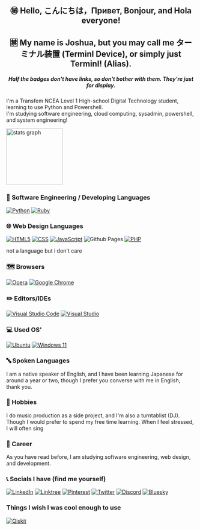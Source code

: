 <h2 align="center">㊙️ Hello, こんにちは，Привет, Bonjour, and Hola everyone!</h2>
<h2 align="center">🈲 My name is Joshua, but you may call me ターミナル装置 (Terminl Device), or simply just Terminl! (Alias).</h2>
<h5 align="center">Half the badges don't have links, so don't bother with them. They're just for display.</h5>

I'm a Transfem NCEA Level 1 High-school Digital Technology student, learning to use Python and Powershell.<br>
I'm studying software engineering, cloud computing, sysadmin, powershell, and system engineering!<br>

<img src="https://github-readme-stats.vercel.app/api?username=TERMINL-SOCHI&theme=dracula&locale=en&hide_border=false" height="150" alt="stats graph"  />

### 📁 Software Engineering / Developing Languages

[![Python](https://img.shields.io/badge/Python-%233776AB.svg?style=for-the-badge&logo=Python&logoColor=white)](https://www.python.org/)
[![Ruby](https://img.shields.io/badge/ruby-%23CC342D.svg?style=for-the-badge&logo=ruby&logoColor=white)](https://www.ruby-lang.org/en/)


### 🌐 Web Design Languages

[![HTML5](https://img.shields.io/badge/HTML5-%23E34F26.svg?style=for-the-badge&logo=HTML5&logoColor=white)](https://developer.mozilla.org/en-US/docs/Web/HTML)
[![CSS](https://img.shields.io/badge/CSS3-%231572B6.svg?style=for-the-badge&logo=CSS3&logoColor=white)](https://developer.mozilla.org/en-US/docs/Web/CSS)
[![JavaScript](https://img.shields.io/badge/JavaScript-%23F7DF1E.svg?style=for-the-badge&logo=JavaScript&logoColor=black)](https://developer.mozilla.org/en-US/docs/Web/JavaScript)
![Github Pages](https://img.shields.io/badge/github%20pages-121013?style=for-the-badge&logo=github&logoColor=white)
[![PHP](https://img.shields.io/badge/php-%23777BB4.svg?style=for-the-badge&logo=php&logoColor=white)](https://www.php.net)

not a language but i don't care

### 🗺️ Browsers

[![Opera](https://img.shields.io/badge/Opera-FF1B2D?style=for-the-badge&logo=Opera&logoColor=white)](https://www.opera.com/air)
[![Google Chrome](https://img.shields.io/badge/Google%20Chrome-4285F4?style=for-the-badge&logo=GoogleChrome&logoColor=white)](https://www.google.com/chrome/)

### ✏️ Editors/IDEs

[![Visual Studio Code](https://img.shields.io/badge/Visual%20Studio%20Code-0078d7.svg?style=for-the-badge&logo=visual-studio-code&logoColor=white)](https://code.visualstudio.com/)
[![Visual Studio](https://img.shields.io/badge/Visual%20Studio-5C2D91.svg?style=for-the-badge&logo=visual-studio&logoColor=white)](https://visualstudio.microsoft.com/)

### 💻 Used OS'

[![Ubuntu](https://img.shields.io/badge/Ubuntu-E95420?style=for-the-badge&logo=ubuntu&logoColor=white)](https://ubuntu.com)
[![Windows 11](https://img.shields.io/badge/Windows%2011-%230079d5.svg?style=for-the-badge&logo=Windows%2011&logoColor=white)](https://www.microsoft.com/en-us/software-download/windows11)

### 🔤 Spoken Languages

I am a native speaker of English, and I have been learning Japanese for around a year or two,
though I prefer you converse with me in English, thank you.

### 📔 Hobbies

I do music production as a side project, and I'm also a turntablist (DJ). Though I would prefer to spend my free time learning.
When I feel stressed, I will often sing 

### 📝 Career

As you have read before, I am studying software engineering, web design, and development.

### 📞 Socials I have (find me yourself)

[![LinkedIn](https://img.shields.io/badge/linkedin-%230077B5.svg?style=for-the-badge&logo=linkedin&logoColor=white)](https://www.linkedin.com/in/joshua-miller-56a63a355/)
[![Linktree](https://img.shields.io/badge/linktree-1de9b6?style=for-the-badge&logo=linktree&logoColor=white)](https://linktr.ee/TERMINL_SOCHI)
[![Pinterest](https://img.shields.io/badge/Pinterest-%23E60023.svg?style=for-the-badge&logo=Pinterest&logoColor=white)](https://nz.pinterest.com/TERMINL_SOCHI/)
[![Twitter](https://img.shields.io/badge/X-%23000000.svg?style=for-the-badge&logo=X&logoColor=white)](https://bsky.app/profile/terminl-sochi.bsky.social)
[![Discord](https://img.shields.io/badge/Discord-%235865F2.svg?style=for-the-badge&logo=discord&logoColor=white)](https://discord.gg/dX5sVZhQke)
[![Bluesky](https://img.shields.io/badge/Bluesky-0285FF?style=for-the-badge&logo=Bluesky&logoColor=white)](https://bsky.app/profile/terminl-sochi.bsky.social)

### Things I wish I was cool enough to use

[![Qiskit](https://img.shields.io/badge/Qiskit-%236929C4.svg?style=for-the-badge&logo=Qiskit&logoColor=white)](https://www.ibm.com/quantum/qiskit)
